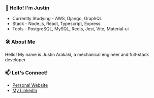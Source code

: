 ### 🎉 Hello! I'm Justin

- Currently Studying - AWS, Django, GraphQL
- Stack - Node.js, React, Typescript, Express
- Tools - PostgreSQL, MySQL, Redis, Jest, Vite, Material-ui

### 🛠 About Me

Hello! My name is Justin Arakaki, a mechanical engineer and full-stack developer.

### 📫 Let's Connect!

- [Personal Website](https://justarakaki.dev/)
- [My LinkedIn](https://www.linkedin.com/in/jrarakaki/)
